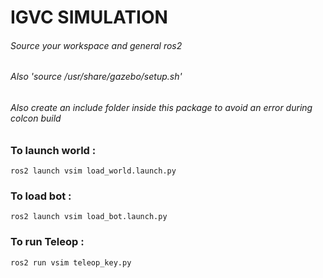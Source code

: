 # IGVC SIMULATION 

###### Source your workspace and general ros2
###### Also 'source /usr/share/gazebo/setup.sh'
###### Also create an include folder inside this package to avoid an error during colcon build

### To launch world :

```shell
ros2 launch vsim load_world.launch.py
```

### To load bot :
 
```shell
ros2 launch vsim load_bot.launch.py
```

### To run Teleop :

```shell
ros2 run vsim teleop_key.py
```
